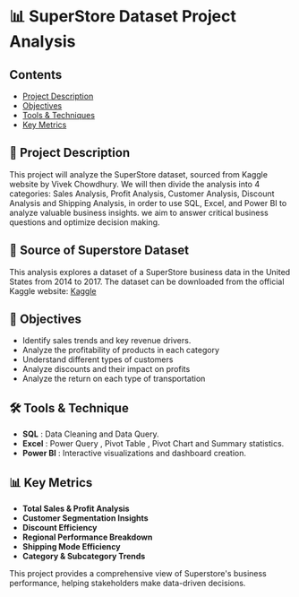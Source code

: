 # 📊 SuperStore Dataset Project Analysis
## Contents
- [Project Description](#project-description)
- [Objectives](#objectives)
- [Tools & Techniques](#tools-&-techniques)
- [Key Metrics](#key-metrics)

## 📌 Project Description
This project will analyze the SuperStore dataset, sourced from Kaggle website by Vivek Chowdhury. We will then divide the analysis into 4 categories: Sales Analysis, Profit Analysis, Customer Analysis, Discount Analysis and Shipping Analysis, in order to use SQL, Excel, and Power BI to analyze valuable business insights. we aim to answer critical business questions and optimize decision making.

## 📄 Source of Superstore Dataset
This analysis explores a dataset of a SuperStore business data in the United States from 2014 to 2017. The dataset can be downloaded from the official Kaggle website: [Kaggle](https://www.kaggle.com/datasets/vivek468/superstore-dataset-final/)

## 🎯 Objectives
- Identify sales trends and key revenue drivers.
- Analyze the profitability of products in each category
- Understand different types of customers
- Analyze discounts and their impact on profits
- Analyze the return on each type of transportation

## 🛠️ Tools & Technique
- **SQL** : Data Cleaning and Data Query.
- **Excel** : Power Query , Pivot Table , Pivot Chart and Summary statistics.
- **Power BI** : Interactive visualizations and dashboard creation.

## 📊 Key Metrics
- **Total Sales & Profit Analysis**
- **Customer Segmentation Insights**
- **Discount Efficiency**
- **Regional Performance Breakdown**
- **Shipping Mode Efficiency**
- **Category & Subcategory Trends**

This project provides a comprehensive view of Superstore's business performance, helping stakeholders make data-driven decisions. 
